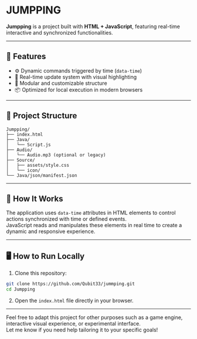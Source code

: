 # JUMPPING

**Jumpping** is a project built with **HTML + JavaScript**, featuring real-time interactive and synchronized functionalities.

---

## 🚀 Features

- ⚙️ Dynamic commands triggered by time (`data-time`)
- 🔄 Real-time update system with visual highlighting
- 🎯 Modular and customizable structure
- 📦 Optimized for local execution in modern browsers

---

## 📁 Project Structure

```
Jumpping/
├── index.html
├── Java/
│   └── Script.js
├── Audio/
│   └── Audio.mp3 (optional or legacy)
├── Source/
│   ├── assets/style.css
│   └── icon/
└── Java/json/manifest.json
```

---

## 🧠 How It Works

The application uses `data-time` attributes in HTML elements to control actions synchronized with time or defined events.  
JavaScript reads and manipulates these elements in real time to create a dynamic and responsive experience.

---

## 🖥️ How to Run Locally

1. Clone this repository:

```bash
git clone https://github.com/Qubit33/jummping.git
cd Jumpping
```

2. Open the `index.html` file directly in your browser.

---

Feel free to adapt this project for other purposes such as a game engine, interactive visual experience, or experimental interface.  
Let me know if you need help tailoring it to your specific goals!

